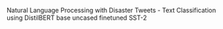 Natural Language Processing with Disaster Tweets - Text Classification using DistilBERT base uncased finetuned SST-2
